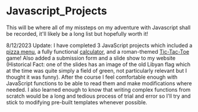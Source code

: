 # Javascript_Projects
 
This will be where all of my missteps on my adventure with Javascript shall be recorded, it'll likely be a long list but hopefully worth it!

8/12/2023 Update: I have completed 3 JavaScript projects which included a <a href="https://github.com/J0SH001/Javascript_Projects/tree/main/Intermediary_JavaScript_Projects/Pizza_Project">pizza menu</a>, a fully functional <a href="https://github.com/J0SH001/Javascript_Projects/tree/main/Intermediary_JavaScript_Projects/Calculator_Project">calculator</a>, and a roman-themed <a href="https://github.com/J0SH001/Javascript_Projects/tree/main/TicTacToe">Tic-Tac-Toe</a> game! Also added a submission form and a slide show to my website (Historical Fact: one of the slides has an image of the old Libyan flag which at the time was quite simply a field of green, not particularly relevant but I thought it was funny). After the course I feel comfortable enough with JavaScript functions to be able to read them and make modifications where needed. I also learned enough to know that writing complex functions from scratch would be a long and tedious process of trial and error so I'll try and stick to modifying pre-built templates whenever possible.
